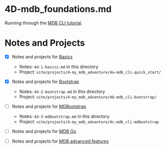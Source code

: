 
# 4D-mdb_foundations.md

Running through the
[MDB CLI tutorial](https://mdbootstrap.com/learn/mdb-foundations/basics/introduction/).

# Notes and Projects

- [x] Notes and projects for [Basics](https://mdbootstrap.com/learn/mdb-foundations/basics/introduction/)
  - Notes: `4d-1-basics.md` in this directory
  - Project: `vite/projects/4-my_mdb_adventure/4a-mdb_cli-quick_start/`

- [x] Notes and projects for [Bootstrap](https://mdbootstrap.com/learn/mdb-foundations/bootstrap/about/)
  - Notes: `4d-2-bootstrap.md` in this directory
  - Project: `vite/projects/4-my_mdb_adventure/4b-mdb_cli-bootstrap/`

- [ ] Notes and projects for [MDBootstrap](https://mdbootstrap.com/learn/mdb-foundations/mdb-ui-kit/about/)
  - Notes: `4d-3-mdbootstrap.md` in this directory
  - Project: `vite/projects/4-my_mdb_adventure/4c-mdb_cli-mdbootstrap`

- [ ] Notes and projects for [MDB Go](https://mdbootstrap.com/learn/mdb-foundations/mdb-go/about/)

- [ ] Notes and projects for [MDB advanced features](https://mdbootstrap.com/learn/mdb-foundations/mdb-advanced-features/about/)

